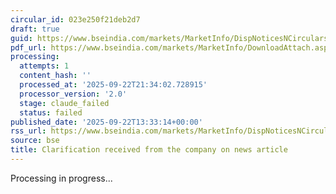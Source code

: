 ```yaml
---
circular_id: 023e250f21deb2d7
draft: true
guid: https://www.bseindia.com/markets/MarketInfo/DispNoticesNCirculars.aspx?Noticeid={B76BF59F-FB9C-4504-AD87-7E710EC34306}&noticeno=20250922-33&dt=09/22/2025&icount=33&totcount=58&flag=0
pdf_url: https://www.bseindia.com/markets/MarketInfo/DownloadAttach.aspx?id=20250922-33&attachedId=3f75ee7d-16c8-433f-9ce1-154df6bcc862
processing:
  attempts: 1
  content_hash: ''
  processed_at: '2025-09-22T21:34:02.728915'
  processor_version: '2.0'
  stage: claude_failed
  status: failed
published_date: '2025-09-22T13:33:14+00:00'
rss_url: https://www.bseindia.com/markets/MarketInfo/DispNoticesNCirculars.aspx?Noticeid={B76BF59F-FB9C-4504-AD87-7E710EC34306}&noticeno=20250922-33&dt=09/22/2025&icount=33&totcount=58&flag=0
source: bse
title: Clarification received from the company on news article
---
```


Processing in progress...